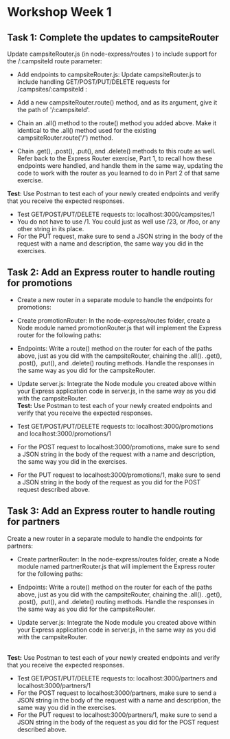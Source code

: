
# Workshop Week 1

## Task 1: Complete the updates to campsiteRouter

Update campsiteRouter.js (in node-express/routes ) to include support for the /:campsiteId route parameter:

- Add endpoints to campsiteRouter.js: Update campsiteRouter.js to include handling GET/POST/PUT/DELETE requests for /campsites/:campsiteId :

- Add a new campsiteRouter.route() method, and as its argument, give it the path of '/:campsiteId'.

- Chain an .all() method to the route() method you added above. Make it identical to the .all() method used for the existing campsiteRouter.route('/') method.

- Chain .get(), .post(), .put(), and .delete() methods to this route as well. Refer back to the Express Router exercise, Part 1, to recall how these endpoints were handled, and handle them in the same way, updating the code to work with the router as you learned to do in Part 2 of that same exercise.

<strong>Test</strong>: Use Postman to test each of your newly created endpoints and verify that you receive the expected responses.

- Test GET/POST/PUT/DELETE requests to: localhost:3000/campsites/1
- You do not have to use /1. You could just as well use /23, or /foo, or any other string in its place.
- For the PUT request, make sure to send a JSON string in the body of the request with a name and description, the same way you did in the exercises.

## Task 2: Add an Express router to handle routing for promotions

- Create a new router in a separate module to handle the endpoints for promotions:

- Create promotionRouter: In the node-express/routes folder, create a Node module named promotionRouter.js that will implement the Express router for the following paths:

- Endpoints: Write a route() method on the router for each of the paths above, just as you did with the campsiteRouter, chaining the .all(). .get(), .post(), .put(), and .delete() routing methods. Handle the responses in the same way as you did for the campsiteRouter.
- Update server.js: Integrate the Node module you created above within your Express application code in server.js, in the same way as you did with the campsiteRouter.
  <br/>
  <strong>Test:</strong> Use Postman to test each of your newly created endpoints and verify that you receive the expected responses.
- Test GET/POST/PUT/DELETE requests to: localhost:3000/promotions and localhost:3000/promotions/1
- For the POST request to localhost:3000/promotions, make sure to send a JSON string in the body of the request with a name and description, the same way you did in the exercises.
- For the PUT request to localhost:3000/promotions/1, make sure to send a JSON string in the body of the request as you did for the POST request described above.

## Task 3: Add an Express router to handle routing for partners

Create a new router in a separate module to handle the endpoints for partners:

- Create partnerRouter: In the node-express/routes folder, create a Node module named partnerRouter.js that will implement the Express router for the following paths:

- Endpoints: Write a route() method on the router for each of the paths above, just as you did with the campsiteRouter, chaining the .all(). .get(), .post(), .put(), and .delete() routing methods. Handle the responses in the same way as you did for the campsiteRouter.

- Update server.js: Integrate the Node module you created above within your Express application code in server.js, in the same way as you did with the campsiteRouter.

<br/>
<strong>Test:</strong> Use Postman to test each of your newly created endpoints and verify that you receive the expected responses.
<ul>
<li>Test GET/POST/PUT/DELETE requests to: localhost:3000/partners and localhost:3000/partners/1</li>
<li>For the POST request to localhost:3000/partners, make sure to send a JSON string in the body of the request with a name and description, the same way you did in the exercises.</li>
<li>
For the PUT request to localhost:3000/partners/1, make sure to send a JSON string in the body of the request as you did for the POST request described above.</li>
</ul>
